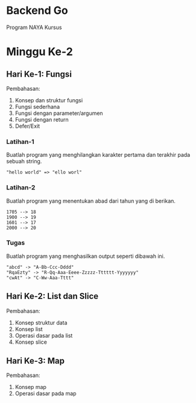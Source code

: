# Backend Go
Program NAYA Kursus

# Minggu Ke-2
## Hari Ke-1: Fungsi
Pembahasan:
1. Konsep dan struktur fungsi
2. Fungsi sederhana
3. Fungsi dengan parameter/argumen
4. Fungsi dengan return
5. Defer/Exit

### Latihan-1
Buatlah program yang menghilangkan karakter pertama dan terakhir pada sebuah string.

```
"hello world" => "ello worl"
```

### Latihan-2
Buatlah program yang menentukan abad dari tahun yang di berikan.

```
1705 --> 18
1900 --> 19
1601 --> 17
2000 --> 20
```

### Tugas
Buatlah program yang menghasilkan output seperti dibawah ini.

```
"abcd" -> "A-Bb-Ccc-Dddd"
"RqaEzty" -> "R-Qq-Aaa-Eeee-Zzzzz-Tttttt-Yyyyyyy"
"cwAt" -> "C-Ww-Aaa-Tttt"
```

## Hari Ke-2: List dan Slice
Pembahasan:
1. Konsep struktur data
2. Konsep list
3. Operasi dasar pada list
4. Konsep slice

## Hari Ke-3: Map
Pembahasan:
1. Konsep map
2. Operasi dasar pada map

